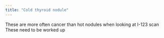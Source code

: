 ```yaml
---
title: "Cold thyroid nodule"
---
```

These are more often cancer than hot nodules when looking at I-123 scan
These need to be worked up


